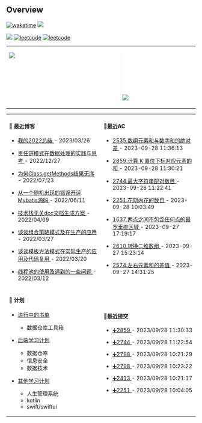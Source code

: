 
## Overview

[![wakatime](https://wakatime.com/badge/user/78591c59-95d5-4479-b2fc-988c35f31d59.svg)](https://wakatime.com/@78591c59-95d5-4479-b2fc-988c35f31d59) ![](https://gpvc.arturio.dev/0xcaffebabe)

![](https://img.shields.io/static/v1?label=LeetCode%20CN&message=0xcaffebabe&color=success) [![leetcode](https://img.shields.io/static/v1?label=Solved&message=896%20/%203481&color=success)](https://leetcode.cn/u/0xcaffebabe/) [![leetcode](https://img.shields.io/static/v1?label=Accepted&message=84.07%&color=success)](https://leetcode.cn/u/0xcaffebabe/)

<table border="0">
  <tr border="0">

  <td valign="top" width="60%">

  ![](https://github-readme-stats.vercel.app/api/wakatime?username=0xcaffebabe&layout=compact&langs_count=12&theme=dark&range=all_time)

  </td>

  <td valign="top" width="40%">

  ![](https://raw.githubusercontent.com/0xcaffebabe/github-stats/master/generated/overview.svg)
  ![](https://github-profile-summary-cards.vercel.app/api/cards/productive-time?username=0xcaffebabe&theme=github_dark&utcOffset=8)

  </td>
  </tr>

</table>

<table>

<tr>
<td valign="top" width="50%">

#### 📖 最近博客


* <a href="https://0xcaffebabe.github.io/%E4%BA%BA%E7%94%9F/2023/03/26/%E6%88%91%E7%9A%842022%E6%80%BB%E7%BB%93.html" target="_blank"> 我的2022总结 </a> - 2023/03/26 

    
* <a href="https://0xcaffebabe.github.io/%E8%AE%BE%E8%AE%A1%E6%A8%A1%E5%BC%8F/2022/12/27/%E8%B4%A3%E4%BB%BB%E9%93%BE%E6%A8%A1%E5%BC%8F%E5%9C%A8%E6%95%B0%E6%8D%AE%E5%A4%84%E7%90%86%E7%9A%84%E5%AE%9E%E8%B7%B5%E4%B8%8E%E6%80%9D%E8%80%83.html" target="_blank"> 责任链模式在数据处理的实践与思考 </a> - 2022/12/27 

    
* <a href="https://0xcaffebabe.github.io/jvm/2022/07/23/%E4%B8%BA%E4%BD%95Class.getMethods%E7%BB%93%E6%9E%9C%E6%97%A0%E5%BA%8F.html" target="_blank"> 为何Class.getMethods结果无序 </a> - 2022/07/23 

    
* <a href="https://0xcaffebabe.github.io/java/2022/06/11/%E4%BB%8E%E4%B8%80%E4%B8%AA%E9%9A%8F%E6%9C%BA%E5%87%BA%E7%8E%B0%E7%9A%84%E9%94%99%E8%AF%AF%E5%BC%80%E8%AF%BBMybatis%E6%BA%90%E7%A0%81.html" target="_blank"> 从一个随机出现的错误开读Mybatis源码 </a> - 2022/06/11 

    
* <a href="https://0xcaffebabe.github.io/%E6%97%A5%E5%B8%B8/2022/04/09/%E6%8A%80%E6%9C%AF%E6%A0%88%E6%97%A0%E5%85%B3doc%E6%96%87%E6%A1%A3%E7%94%9F%E6%88%90%E6%96%B9%E6%A1%88.html" target="_blank"> 技术栈无关doc文档生成方案 </a> - 2022/04/09 

    
* <a href="https://0xcaffebabe.github.io/%E8%AE%BE%E8%AE%A1%E6%A8%A1%E5%BC%8F/2022/03/27/%E8%B0%88%E8%B0%88%E7%BB%84%E5%90%88%E7%AD%96%E7%95%A5%E6%A8%A1%E5%BC%8F%E5%8F%8A%E5%9C%A8%E7%94%9F%E4%BA%A7%E7%9A%84%E5%BA%94%E7%94%A8.html" target="_blank"> 谈谈组合策略模式及在生产的应用 </a> - 2022/03/27 

    
* <a href="https://0xcaffebabe.github.io/%E8%AE%BE%E8%AE%A1%E6%A8%A1%E5%BC%8F/2022/03/20/%E8%B0%88%E8%B0%88%E6%A8%A1%E6%9D%BF%E6%96%B9%E6%B3%95%E6%A8%A1%E5%BC%8F%E5%9C%A8%E5%AE%9E%E9%99%85%E7%94%9F%E4%BA%A7%E7%9A%84%E5%BA%94%E7%94%A8%E5%8F%8A%E4%BB%A3%E7%A0%81%E5%A4%8D%E7%94%A8.html" target="_blank"> 谈谈模板方法模式在实际生产的应用及代码复用 </a> - 2022/03/20 

    
* <a href="https://0xcaffebabe.github.io/java/2022/03/12/%E7%BA%BF%E7%A8%8B%E6%B1%A0%E7%9A%84%E4%BD%BF%E7%94%A8%E5%8F%8A%E9%81%87%E5%88%B0%E7%9A%84%E4%B8%80%E4%BA%9B%E9%97%AE%E9%A2%98.html" target="_blank"> 线程池的使用及遇到的一些问题 </a> - 2022/03/12 

        

</td>

<td valign="top" width="50%">

#### 🔋最近AC


  * <a href="https://leetcode.cn/submissions/detail/470210817" target="_blank"> 2535.数组元素和与数字和的绝对差 </a> - 2023-09-28 11:36:13 

    
  * <a href="https://leetcode.cn/submissions/detail/470209228" target="_blank"> 2859.计算 K 置位下标对应元素的和 </a> - 2023-09-28 11:30:21 

    
  * <a href="https://leetcode.cn/submissions/detail/470206900" target="_blank"> 2744.最大字符串配对数目 </a> - 2023-09-28 11:22:41 

    
  * <a href="https://leetcode.cn/submissions/detail/470185327" target="_blank"> 2251.花期内花的数目 </a> - 2023-09-28 10:03:49 

    
  * <a href="https://leetcode.cn/submissions/detail/470070523" target="_blank"> 1637.两点之间不包含任何点的最宽垂直区域 </a> - 2023-09-27 17:19:17 

    
  * <a href="https://leetcode.cn/submissions/detail/470028414" target="_blank"> 2610.转换二维数组 </a> - 2023-09-27 15:23:14 

    
  * <a href="https://leetcode.cn/submissions/detail/470011052" target="_blank"> 2574.左右元素和的差值 </a> - 2023-09-27 14:31:25 

    

</td>

</tr>

<tr>

<td valign="top" width="50%">

#### 📝 计划

- [进行中的书单](https://github.com/users/0xcaffebabe/projects/4)
  - 数据仓库工具箱


- [后端学习计划](https://github.com/users/0xcaffebabe/projects/1)
  - 数据仓库
  - 信息安全
  - 数据技术


- [其他学习计划](https://github.com/users/0xcaffebabe/projects/3)
  - 人生管理系统
  - kotlin
  - swift/swiftui


<td>

#### 🌴最近提交


  * <a href="https://github.com/0xcaffebabe/leetcode/commit/91f479339cbd125040ff398cd8a16828739da1b9" target="_blank"> ➕2859 </a> - 2023/09/28 11:30:33 

    
  * <a href="https://github.com/0xcaffebabe/leetcode/commit/25887d3507bab81bf54b25f3a43241d683a292fe" target="_blank"> ➕2744 </a> - 2023/09/28 11:22:54 

    
  * <a href="https://github.com/0xcaffebabe/leetcode/commit/648f580b15a698eff2035acd2f2deaf632200ff7" target="_blank"> ➕2798 </a> - 2023/09/28 10:21:29 

    
  * <a href="https://github.com/0xcaffebabe/leetcode/commit/4dca7b6fab472e951c37d182b645cdc9947b7764" target="_blank"> ➕2798 </a> - 2023/09/28 10:23:22 

    
  * <a href="https://github.com/0xcaffebabe/leetcode/commit/dbbd9ff588522f1fa9c6810cbc78cf7c3ce5352f" target="_blank"> ➕2413 </a> - 2023/09/28 10:21:17 

    
  * <a href="https://github.com/0xcaffebabe/leetcode/commit/722ce901f49cacacc7af2cf6d6313b469aa74754" target="_blank"> ➕2251 </a> - 2023/09/28 10:04:05 

    

</td>

</tr>

</table>

